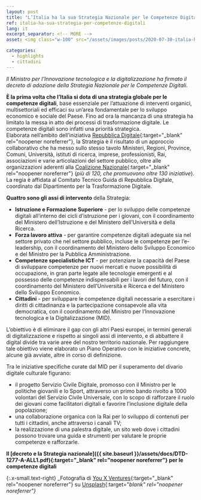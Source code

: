 ```yaml
---
layout: post
title: "L’Italia ha la sua Strategia Nazionale per le Competenze Digitali"
ref: italia-ha-sua-strategia-per-competenze-digitali
lang: it
excerpt_separator: <!-- MORE -->
asset: <img class="w-100" src="/assets/images/posts/2020-07-30-italia-ha-sua-strategia-per-competenze-digitali.jpg" alt="L’Italia ha la sua Strategia Nazionale per le Competenze Digitali"/>

categories:
  - highlights
  - cittadini
---
```


_Il Ministro per l’Innovazione tecnologica e la digitalizzazione ha firmato il decreto di adozione della Strategia Nazionale per le Competenze Digitali._

<!-- MORE -->

**È la prima volta che l’Italia si dota di una strategia globale per le competenze digitali**, base essenziale per l’attuazione di interventi organici, multisettoriali ed efficaci su un’area fondamentale per lo sviluppo economico e sociale del Paese. Fino ad ora la mancanza di una strategia ha limitato la messa in atto dei processi di trasformazione digitale. Le competenze digitali sono infatti una priorità strategica.  
Elaborata nell’ambito dell’iniziativa [Repubblica Digitale](https://repubblicadigitale.innovazione.gov.it/it/){:target="_blank" rel="noopener noreferrer"}, la Strategia è il risultato di un approccio collaborativo che ha messo sullo stesso tavolo Ministeri, Regioni, Province, Comuni, Università, istituti di ricerca, imprese, professionisti, Rai, associazioni e varie articolazioni del settore pubblico, oltre alle organizzazioni aderenti alla [Coalizione Nazionale](https://repubblicadigitale.innovazione.gov.it/l-italia-entra-nella-coalizione-europea-per-le-competenze-digitali/){:target="_blank" rel="noopener noreferrer"} (_più di 120, che promuovono oltre 130 iniziative_). La regia è affidata al Comitato Tecnico Guida di Repubblica Digitale, coordinato dal Dipartimento per la Trasformazione Digitale.  

**Quattro sono gli assi di intervento** della Strategia:  
* **Istruzione e Formazione Superiore** - per lo sviluppo delle competenze digitali all’interno dei cicli d’istruzione per i giovani, con il coordinamento del Ministero dell’Istruzione e del Ministero dell’Università e della Ricerca.  
* **Forza lavoro attiva** - per garantire competenze digitali adeguate sia nel settore privato che nel settore pubblico, incluse le competenze per l’e-leadership, con il coordinamento del Ministero dello Sviluppo Economico e del Ministro per la Pubblica Amministrazione.  
* **Competenze specialistiche ICT** - per potenziare la capacità del Paese di sviluppare competenze per nuovi mercati e nuove possibilità di occupazione, in gran parte legate alle tecnologie emergenti e al possesso delle competenze indispensabili per i lavori del futuro, con il coordinamento del Ministero dell’Università e Ricerca e del Ministero dello Sviluppo Economico.  
* **Cittadini** - per sviluppare le competenze digitali necessarie a esercitare i diritti di cittadinanza e la partecipazione consapevole alla vita democratica, con il coordinamento del Ministro per l’Innovazione tecnologica e la Digitalizzazione (MID).

L’obiettivo è di eliminare  il ​gap con gli altri Paesi europei, in termini generali di digitalizzazione  e rispetto ai singoli assi di intervento, e di abbattere il digital divide tra varie aree del nostro territorio nazionale.  Per raggiungere tale obiettivo  viene elaborato un Piano Operativo con le iniziative concrete, alcune già avviate, altre in corso di definizione.  

Tra le iniziative specifiche curate dal MID  per il superamento del divario digitale culturale figurano:  

* il progetto Servizio Civile Digitale, promosso con il Ministro per le politiche giovanili e lo Sport, attraverso un primo bando rivolto a 1000 volontari del Servizio Civile Universale, con lo scopo di rafforzare il ruolo dei giovani come facilitatori digitali e favorire l’inclusione digitale della popolazione;  
* una collaborazione organica con la Rai per lo sviluppo di contenuti per tutti i cittadini, anche attraverso i canali TV;  
* la realizzazione di una palestra digitale, un sito web dove i cittadini possono trovare una guida e strumenti per valutare le proprie competenze e rafforzarle.  

**Il [decreto e la Strategia nazionale]({{ site.baseurl }}/assets/docs/DTD-1277-A-ALL1.pdf){:target="_blank" rel="noopener noreferrer"} per le competenze digitali**

{:.x-small.text-right}
_Fotografia di [You X Ventures](https://unsplash.com/@youxventures){:target="_blank" rel="noopener noreferrer"} su [Unsplash](https://unsplash.com/photos/Oalh2MojUuk){:target="_blank" rel="noopener noreferrer"}_
